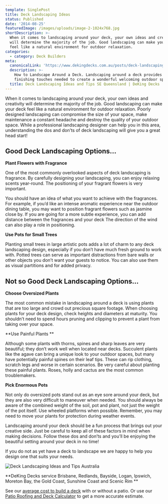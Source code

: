 ```yaml
---
template: SinglePost
title: Deck Landscaping Ideas
status: Published
date: '2014-08-25'
featuredImage: /images/uploads/image-2-1024x768.jpg
shortDescription: >-
  When it comes to landscaping around your deck, your own ideas and creativity
  will determine the majority of the job. Good landscaping can make your deck
  feel like a natural environment for outdoor relaxation.
categories:
  - category: Deck Builders
meta:
  canonicalLink: 'https://www.dekingdecks.com.au/posts/deck-landscaping-ideas/'
  description: >-
    How to Landscape Around a Deck. Landscaping around a deck provides the
    finishing touches needed to create a wonderful welcoming outdoor space.
  title: Deck Landscaping Ideas and Tips SE Queensland | DeKing Decks
---
```

When it comes to landscaping around your deck, your own ideas and creativity will determine the majority of the job. Good landscaping can make your deck feel like a natural environment for outdoor relaxation. Poorly designed landscaping can compromise the size of your space, make maintenance a constant headache and destroy the quality of your outdoor space. While a professional landscaping designer can help you in this area, understanding the dos and don’ts of deck landscaping will give you a great head start!

## Good Deck Landscaping Options...

**Plant Flowers with Fragrance**

One of the most commonly overlooked aspects of deck landscaping is fragrance. By carefully designing your landscaping, you can enjoy relaxing scents year-round. The positioning of your fragrant flowers is very important.

You should have an idea of what you want to achieve with the fragrances. For example, if you’d like an intense aromatic experience near the outdoor dining table, you may want to position fragrant flowers such as jasmine close by. If you are going for a more subtle experience, you can add distance between the fragrances and your deck The direction of the wind can also play a role in positioning.

**Use Pots for Small Trees**

Planting small trees in large artistic pots adds a lot of charm to any deck landscaping design, especially if you don’t have much fresh ground to work with. Potted trees can serve as important distractions from bare walls or other objects you don’t want your guests to notice. You can also use them as visual partitions and for added privacy.

## Not so Good Deck Landscaping Options...

**Choose Oversized Plants**

The most common mistake in landscaping around a deck is using plants that are too large and crowd out precious square footage. When choosing plants for your deck design, check heights and diameters at maturity. You shouldn’t need to spend hours pruning and clipping to prevent a plant from taking over your space.

**Use Painful Plants
**

Although some plants with thorns, spines and sharp leaves are very beautiful; they don’t work well when located near decks. Succulent plants like the agave can bring a unique look to your outdoor spaces, but many have potentially painful spines on their leaf tips. These can rip clothing, scratch legs and worse in certain scenarios. Be very careful about planting these painful plants. Roses, holly and cactus are the most common troublemakers.

**Pick Enormous Pots**

Not only do oversized pots stand out as an eye sore around your deck, but they are also very difficult to maneuver when needed. You should always be aware of the combined weight of the soil, pot and plant, not just the weight of the pot itself. Use wheeled platforms when possible. Remember, you may need to move your plants for protection during weather events.

Landscaping around your deck should be a fun process that brings out your creative side. Just be careful to keep all of these factors in mind when making decisions. Follow these dos and don’ts and you’ll be enjoying the beautiful setting around your deck in no time!

If you do not as yet have a deck to landscape we are happy to help you design one that suits your needs.

![Deck Landscaping Ideas and Tips Australia](/images/uploads/image-2-1024x768.jpg)

**DeKing Decks service Brisbane, Redlands, Bayside, Logan, Ipswich, Moreton Bay, the Gold Coast, Sunshine Coast and Scenic Rim
**

See our [average cost to build a deck](https://www.dekingdecks.com.au/posts/patio-installation-cost-timber-patio-and-roofing/) with or without a patio. Or use our [Patio Roofing and Deck Calculator](https://www.dekingdecks.com.au/quote-calculator/)  to get a more accurate estimate.
